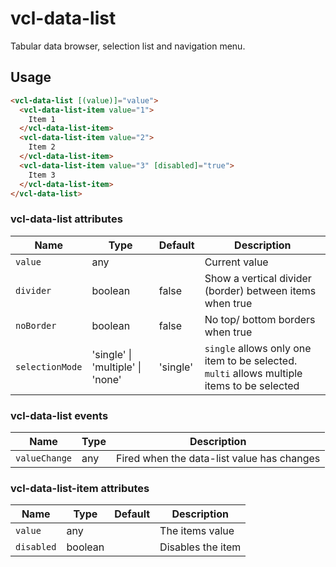 # vcl-data-list

Tabular data browser, selection list and navigation menu.

## Usage

```html
<vcl-data-list [(value)]="value">
  <vcl-data-list-item value="1">
    Item 1
  </vcl-data-list-item>
  <vcl-data-list-item value="2">
    Item 2
  </vcl-data-list-item>
  <vcl-data-list-item value="3" [disabled]="true">
    Item 3
  </vcl-data-list-item>
</vcl-data-list>
```

### vcl-data-list attributes

Name            | Type                             | Default     | Description
----------      | -------                          | -------     | --------------------------------------
`value`         | any                              |             | Current value
`divider`       | boolean                          | false       | Show a vertical divider (border) between items when true
`noBorder`      | boolean                          | false       | No top/ bottom borders when true
`selectionMode` | 'single' \| 'multiple' \| 'none' | 'single'    | `single` allows only one item to be selected. `multi` allows multiple items to be selected

### vcl-data-list events

Name            | Type    | Description
----------      | ------- | --------------------------------------
`valueChange`   | any     | Fired when the data-list value has changes


### vcl-data-list-item attributes

Name              | Type                  | Default   | Description
----------        | -------               | -------   | --------------------------------------
`value`           | any                   |           | The items value
`disabled`        | boolean               |           | Disables the item
